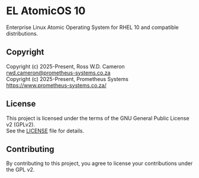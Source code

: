 # EL AtomicOS 10

Enterprise Linux Atomic Operating System for RHEL 10 and compatible distributions.

## Copyright

Copyright (c) 2025-Present, Ross W.D. Cameron 
                            <rwd.cameron@prometheus-systems.co.za>  
Copyright (c) 2025-Present, Prometheus Systems 
                            <https://www.prometheus-systems.co.za/>

## License

This project is licensed under the terms of the GNU General Public License v2 (GPLv2).  
See the [LICENSE](LICENSE) file for details.

## Contributing

By contributing to this project, you agree to license your contributions under the GPL v2.
